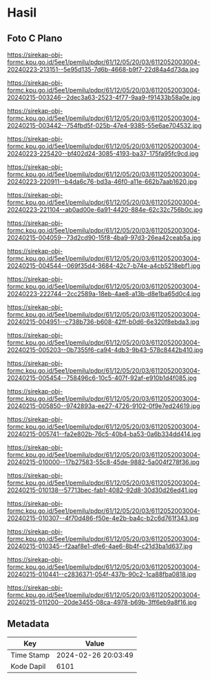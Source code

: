 # Hasil

## Foto C Plano

https://sirekap-obj-formc.kpu.go.id/5ee1/pemilu/pdpr/61/12/05/20/03/6112052003004-20240223-213151--5e95d135-7d6b-4668-b9f7-22d84a4d73da.jpg

https://sirekap-obj-formc.kpu.go.id/5ee1/pemilu/pdpr/61/12/05/20/03/6112052003004-20240215-003246--2dec3a63-2523-4f77-9aa9-f91433b58a0e.jpg

https://sirekap-obj-formc.kpu.go.id/5ee1/pemilu/pdpr/61/12/05/20/03/6112052003004-20240215-003442--754fbd5f-025b-47e4-9385-55e6ae704532.jpg

https://sirekap-obj-formc.kpu.go.id/5ee1/pemilu/pdpr/61/12/05/20/03/6112052003004-20240223-225420--bf402d24-3085-4193-ba37-175fa95fc9cd.jpg

https://sirekap-obj-formc.kpu.go.id/5ee1/pemilu/pdpr/61/12/05/20/03/6112052003004-20240223-220911--b4da6c76-bd3a-46f0-a11e-662b7aab1620.jpg

https://sirekap-obj-formc.kpu.go.id/5ee1/pemilu/pdpr/61/12/05/20/03/6112052003004-20240223-221104--ab0ad00e-6a91-4420-884e-62c32c756b0c.jpg

https://sirekap-obj-formc.kpu.go.id/5ee1/pemilu/pdpr/61/12/05/20/03/6112052003004-20240215-004059--73d2cd90-15f8-4ba9-97d3-26ea42ceab5a.jpg

https://sirekap-obj-formc.kpu.go.id/5ee1/pemilu/pdpr/61/12/05/20/03/6112052003004-20240215-004544--069f35d4-3684-42c7-b74e-a4cb5218ebf1.jpg

https://sirekap-obj-formc.kpu.go.id/5ee1/pemilu/pdpr/61/12/05/20/03/6112052003004-20240223-222744--2cc2589a-18eb-4ae8-a13b-d8e1ba65d0c4.jpg

https://sirekap-obj-formc.kpu.go.id/5ee1/pemilu/pdpr/61/12/05/20/03/6112052003004-20240215-004951--c738b736-b608-42ff-b0d6-6e320f8ebda3.jpg

https://sirekap-obj-formc.kpu.go.id/5ee1/pemilu/pdpr/61/12/05/20/03/6112052003004-20240215-005203--0b7355f6-ca94-4db3-9b43-578c8442b410.jpg

https://sirekap-obj-formc.kpu.go.id/5ee1/pemilu/pdpr/61/12/05/20/03/6112052003004-20240215-005454--758496c6-10c5-407f-92af-e910b1d4f085.jpg

https://sirekap-obj-formc.kpu.go.id/5ee1/pemilu/pdpr/61/12/05/20/03/6112052003004-20240215-005850--9742893a-ee27-4726-9102-0f9e7ed24619.jpg

https://sirekap-obj-formc.kpu.go.id/5ee1/pemilu/pdpr/61/12/05/20/03/6112052003004-20240215-005741--fa2e802b-76c5-40b4-ba53-0a6b334dd414.jpg

https://sirekap-obj-formc.kpu.go.id/5ee1/pemilu/pdpr/61/12/05/20/03/6112052003004-20240215-010000--17b27583-55c8-45de-9882-5a004f278f36.jpg

https://sirekap-obj-formc.kpu.go.id/5ee1/pemilu/pdpr/61/12/05/20/03/6112052003004-20240215-010138--57713bec-fab1-4082-92d8-30d30d26ed41.jpg

https://sirekap-obj-formc.kpu.go.id/5ee1/pemilu/pdpr/61/12/05/20/03/6112052003004-20240215-010307--4f70d486-f50e-4e2b-ba4c-b2c6d761f343.jpg

https://sirekap-obj-formc.kpu.go.id/5ee1/pemilu/pdpr/61/12/05/20/03/6112052003004-20240215-010345--f2aaf8e1-dfe6-4ae6-8b4f-c21d3ba1d637.jpg

https://sirekap-obj-formc.kpu.go.id/5ee1/pemilu/pdpr/61/12/05/20/03/6112052003004-20240215-010441--c2836371-054f-437b-90c2-1ca88fba0818.jpg

https://sirekap-obj-formc.kpu.go.id/5ee1/pemilu/pdpr/61/12/05/20/03/6112052003004-20240215-011200--20de3455-08ca-4978-b69b-3ff6eb9a8f16.jpg


## Metadata

| Key        | Value               |
| ---------- | ------------------- |
| Time Stamp | 2024-02-26 20:03:49 |
| Kode Dapil | 6101                |



